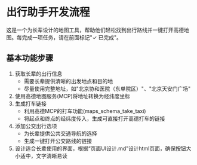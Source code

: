 # 出行助手开发流程

这是一个为长辈设计的地图工具，帮助他们轻松找到出行路线并一键打开高德地图。每完成一项任务，请在前面标记"✓ 已完成"。

## 基本功能步骤

1. 获取长辈的出行信息
   - 需要长辈提供清晰的出发地点和目的地
   - 尽量使用完整地址，如"北京协和医院（东单院区）"、"北京天安门广场"
2. 使用高德地图服务(MCP)将地址转换为经纬度坐标
3. 生成打车链接
   - 利用高德MCP的打车功能(maps_schema_take_taxi)
   - 将起点和终点的经纬度传入，生成可直接打开高德打车的链接
4. 添加公交出行选项
   - 为长辈提供公共交通导航的选择
   - 生成一键打开公交路线的链接
5. 设计适合长辈使用的界面，根据“页面UI设计.md”设计html页面，确保按钮大小适中，文字清晰易读